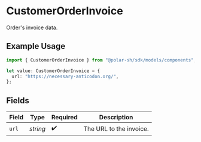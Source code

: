 # CustomerOrderInvoice

Order's invoice data.

## Example Usage

```typescript
import { CustomerOrderInvoice } from "@polar-sh/sdk/models/components";

let value: CustomerOrderInvoice = {
  url: "https://necessary-anticodon.org/",
};
```

## Fields

| Field                   | Type                    | Required                | Description             |
| ----------------------- | ----------------------- | ----------------------- | ----------------------- |
| `url`                   | *string*                | :heavy_check_mark:      | The URL to the invoice. |